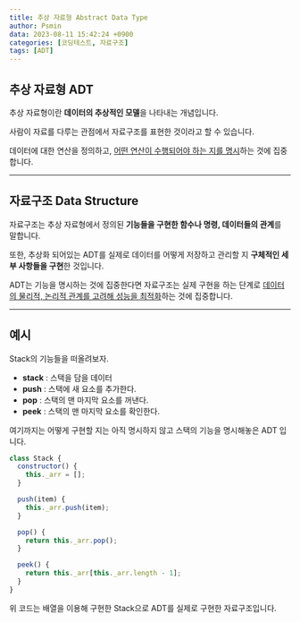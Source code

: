 ```yaml
---
title: 추상 자료형 Abstract Data Type
author: Psmin
data: 2023-08-11 15:42:24 +0900
categories: [코딩테스트, 자료구조]
tags: [ADT]
---
```


## 추상 자료형 ADT

추상 자료형이란 **데이터의 추상적인 모델**을 나타내는 개념입니다.

사람이 자료를 다루는 관점에서 자료구조를 표현한 것이라고 할 수 있습니다.

데이터에 대한 연산을 정의하고, <u>어떤 연산이 수행되어야 하는 지를 명시</u>하는 것에 집중합니다.

---

## 자료구조 Data Structure

자료구조는 추상 자료형에서 정의된 **기능들을 구현한 함수나 명령, 데이터들의 관계**를 말합니다.

또한, 추상화 되어있는 ADT를 실제로 데이터를 어떻게 저장하고 관리할 지 **구체적인 세부 사항들을 구현**한 것입니다.

ADT는 기능을 명시하는 것에 집중한다면 자료구조는 실제 구현을 하는 단계로 <u>데이터의 물리적, 논리적 관계를 고려해 성능을 최적화</u>하는 것에 집중합니다.

---

## 예시

Stack의 기능들을 떠올려보자.

- **stack** : 스택을 담을 데이터
- **push** : 스택에 새 요소를 추가한다.
- **pop** : 스택의 맨 마지막 요소를 꺼낸다.
- **peek** : 스택의 맨 마지막 요소를 확인한다.

여기까지는 어떻게 구현할 지는 아직 명시하지 않고 스택의 기능을 명시해놓은 ADT 입니다.

```js
class Stack {
  constructor() {
    this._arr = [];
  }

  push(item) {
    this._arr.push(item);
  }

  pop() {
    return this._arr.pop();
  }

  peek() {
    return this._arr[this._arr.length - 1];
  }
}
```

위 코드는 배열을 이용해 구현한 Stack으로 ADT를 실제로 구현한 자료구조입니다.
